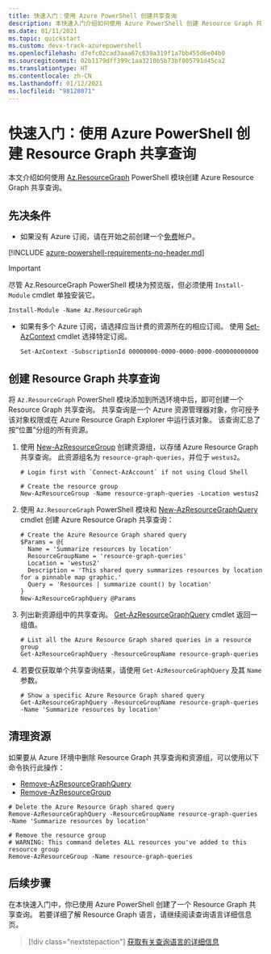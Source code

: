 ```yaml
---
title: 快速入门：使用 Azure PowerShell 创建共享查询
description: 本快速入门介绍如何使用 Azure PowerShell 创建 Resource Graph 共享查询。
ms.date: 01/11/2021
ms.topic: quickstart
ms.custom: devx-track-azurepowershell
ms.openlocfilehash: d7efc02cad3aaa67c639a319f1a7bb455d6e04b0
ms.sourcegitcommit: 02b1179dff399c1aa3210b5b73bf805791d45ca2
ms.translationtype: HT
ms.contentlocale: zh-CN
ms.lasthandoff: 01/12/2021
ms.locfileid: "98128071"
---
```

# <a name="quickstart-create-a-resource-graph-shared-query-using-azure-powershell"></a>快速入门：使用 Azure PowerShell 创建 Resource Graph 共享查询

本文介绍如何使用 [Az.ResourceGraph](/powershell/module/az.resourcegraph) PowerShell 模块创建 Azure Resource Graph 共享查询。

## <a name="prerequisites"></a>先决条件

- 如果没有 Azure 订阅，请在开始之前创建一个[免费](https://azure.microsoft.com/free/)帐户。

[!INCLUDE [azure-powershell-requirements-no-header.md](../../../includes/azure-powershell-requirements-no-header.md)]

  > [!IMPORTANT]
  > 尽管 Az.ResourceGraph PowerShell 模块为预览版，但必须使用 `Install-Module` cmdlet 单独安装它。

  ```azurepowershell-interactive
  Install-Module -Name Az.ResourceGraph
  ```

- 如果有多个 Azure 订阅，请选择应当计费的资源所在的相应订阅。 使用 [Set-AzContext](/powershell/module/az.accounts/set-azcontext) cmdlet 选择特定订阅。

  ```azurepowershell-interactive
  Set-AzContext -SubscriptionId 00000000-0000-0000-0000-000000000000
  ```

## <a name="create-a-resource-graph-shared-query"></a>创建 Resource Graph 共享查询

将 `Az.ResourceGraph` PowerShell 模块添加到所选环境中后，即可创建一个 Resource Graph 共享查询。 共享查询是一个 Azure 资源管理器对象，你可授予该对象权限或在 Azure Resource Graph Explorer 中运行该对象。 该查询汇总了按“位置”分组的所有资源。

1. 使用 [New-AzResourceGroup](/powershell/module/az.resources/new-azresourcegroup) 创建资源组，以存储 Azure Resource Graph 共享查询。 此资源组名为 `resource-graph-queries`，并位于 `westus2`。

   ```azurepowershell-interactive
   # Login first with `Connect-AzAccount` if not using Cloud Shell

   # Create the resource group
   New-AzResourceGroup -Name resource-graph-queries -Location westus2
   ```

1. 使用 `Az.ResourceGraph` PowerShell 模块和 [New-AzResourceGraphQuery](/powershell/module/az.resourcegraph/new-azresourcegraphquery) cmdlet 创建 Azure Resource Graph 共享查询：

   ```azurepowershell-interactive
   # Create the Azure Resource Graph shared query
   $Params = @{
     Name = 'Summarize resources by location'
     ResourceGroupName = 'resource-graph-queries'
     Location = 'westus2'
     Description = 'This shared query summarizes resources by location for a pinnable map graphic.'
     Query = 'Resources | summarize count() by location'
   }
   New-AzResourceGraphQuery @Params
   ```

1. 列出新资源组中的共享查询。 [Get-AzResourceGraphQuery](/powershell/module/az.resourcegraph/get-azresourcegraphquery) cmdlet 返回一组值。

   ```azurepowershell-interactive
   # List all the Azure Resource Graph shared queries in a resource group
   Get-AzResourceGraphQuery -ResourceGroupName resource-graph-queries
   ```

1. 若要仅获取单个共享查询结果，请使用 `Get-AzResourceGraphQuery` 及其 `Name` 参数。

   ```azurepowershell-interactive
   # Show a specific Azure Resource Graph shared query
   Get-AzResourceGraphQuery -ResourceGroupName resource-graph-queries -Name 'Summarize resources by location'
   ```

## <a name="clean-up-resources"></a>清理资源

如果要从 Azure 环境中删除 Resource Graph 共享查询和资源组，可以使用以下命令执行此操作：

- [Remove-AzResourceGraphQuery](/powershell/module/az.resourcegraph/remove-azresourcegraphquery)
- [Remove-AzResourceGroup](/cli/azure/group#az_group_delete)

```azurepowershell-interactive
# Delete the Azure Resource Graph shared query
Remove-AzResourceGraphQuery -ResourceGroupName resource-graph-queries -Name 'Summarize resources by location'

# Remove the resource group
# WARNING: This command deletes ALL resources you've added to this resource group
Remove-AzResourceGroup -Name resource-graph-queries
```

## <a name="next-steps"></a>后续步骤

在本快速入门中，你已使用 Azure PowerShell 创建了一个 Resource Graph 共享查询。 若要详细了解 Resource Graph 语言，请继续阅读查询语言详细信息页。

> [!div class="nextstepaction"]
> [获取有关查询语言的详细信息](./concepts/query-language.md)